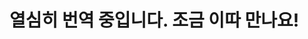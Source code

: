 <!--⚠️ Note that this file is in Markdown but contain specific syntax for our doc-builder (similar to MDX) that may not be
rendered properly in your Markdown viewer.
-->

# 열심히 번역 중입니다. 조금 이따 만나요!
